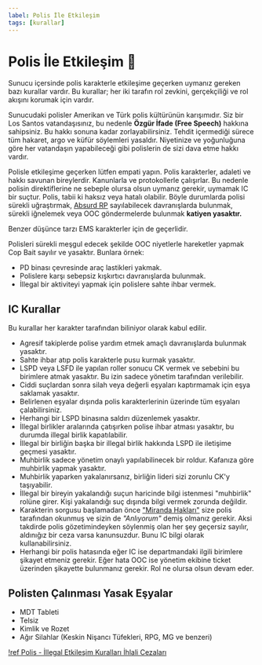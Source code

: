 ```yaml
---
label: Polis İle Etkileşim
tags: [kurallar]
---
```


# Polis İle Etkileşim :cop:

Sunucu içersinde polis karakterle etkileşime geçerken uymanız gereken bazı kurallar vardır. Bu kurallar; her iki tarafın rol zevkini, gerçekçiliği ve rol akışını korumak için vardır.

Sunucudaki polisler Amerikan ve Türk polis kültürünün karışımıdır. Siz bir Los Santos vatandaşısınız, bu nedenle **Özgür İfade (Free Speech)** hakkına sahipsiniz. Bu hakkı sonuna kadar zorlayabilirsiniz. Tehdit içermediği sürece tüm hakaret, argo ve küfür söylemleri yasaldır. Niyetinize ve yoğunluğuna göre her vatandaşın yapabileceği gibi polislerin de sizi dava etme hakkı vardır.

Polisle etkileşime geçerken lütfen empati yapın. Polis karakterler, adaleti ve hakkı savunan bireylerdir. Kanunlarla ve protokollerle çalışırlar. Bu nedenle polisin direktiflerine ne sebeple olursa olsun uymanız gerekir, uymamak IC bir suçtur. Polis, tabii ki haksız veya hatalı olabilir. Böyle durumlarda polisi sürekli uğraştırmak, [Absurd RP](/rules/terminology/absurd-rp.md) sayılabilecek davranışlarda bulunmak, sürekli iğnelemek veya OOC göndermelerde bulunmak **katiyen yasaktır.**

Benzer düşünce tarzı EMS karakterler için de geçerlidir.

Polisleri sürekli meşgul edecek şekilde OOC niyetlerle hareketler yapmak Cop Bait sayılır ve yasaktır. Bunlara örnek:

- PD binası çevresinde araç lastikleri yakmak.
- Polislere karşı sebepsiz kışkırtıcı davranışlarda bulunmak.
- İllegal bir aktiviteyi yapmak için polislere sahte ihbar vermek.

## IC Kurallar

Bu kurallar her karakter tarafından biliniyor olarak kabul edilir.

- Agresif takiplerde polise yardım etmek amaçlı davranışlarda bulunmak yasaktır.
- Sahte ihbar atıp polis karakterle pusu kurmak yasaktır.
- LSPD veya LSFD ile yapılan roller sonucu CK vermek ve sebebini bu birimlere atmak yasaktır. Bu izin sadece yönetim tarafından verilebilir.
- Ciddi suçlardan sonra silah veya değerli eşyaları kaptırmamak için eşya saklamak yasaktır.
- Belirlenen eşyalar dışında polis karakterlerinin üzerinde tüm eşyaları çalabilirsiniz.
- Herhangi bir LSPD binasına saldırı düzenlemek yasaktır.
- İllegal birlikler aralarında çatışırken polise ihbar atması yasaktır, bu durumda illegal birlik kapatılabilir.
- İllegal bir birliğin başka bir illegal birlik hakkında LSPD ile iletişime geçmesi yasaktır.
- Muhbirlik sadece yönetim onaylı yapılabilinecek bir roldur. Kafanıza göre muhbirlik yapmak yasaktır.
- Muhbirlik yaparken yakalanırsanız, birliğin lideri sizi zorunlu CK'y taşıyabilir.
- İllegal bir bireyin yakalandığı suçun haricinde bilgi istenmesi "muhbirlik" rolüne girer. Kişi yakalandığı suç dışında bilgi vermek zorunda değildir.
- Karakterin sorgusu başlamadan önce ["Miranda Hakları"](https://tr.wikipedia.org/wiki/Susma_hakk%C4%B1) size polis tarafından okunmuş ve sizin de _"Anlıyorum"_ demiş olmanız gerekir. Aksi takdirde polis gözetimindeyken söylenmiş olan her şey geçersiz sayılır, aldınığız bir ceza varsa kanunsuzdur. Bunu IC bilgi olarak kullanabilirsiniz.
- Herhangi bir polis hatasında eğer IC ise departmandaki ilgili birimlere şikayet etmeniz gerekir. Eğer hata OOC ise yönetim ekibine ticket üzerinden şikayette bulunmanız gerekir. Rol ne olursa olsun devam eder.

## Polisten Çalınması Yasak Eşyalar

- MDT Tableti
- Telsiz
- Kimlik ve Rozet
- Ağır Silahlar (Keskin Nişancı Tüfekleri, RPG, MG ve benzeri)

[!ref Polis - İllegal Etkileşim Kuralları İhlali Cezaları](/punishments/ic/cop-interaction.md)
